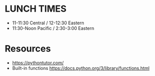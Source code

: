 # LUNCH TIMES
* 11-11:30 Central / 12-12:30 Eastern
* 11:30-Noon Pacific / 2:30-3:00 Eastern

# Resources
* https://pythontutor.com/
* Built-in functions https://docs.python.org/3/library/functions.html
